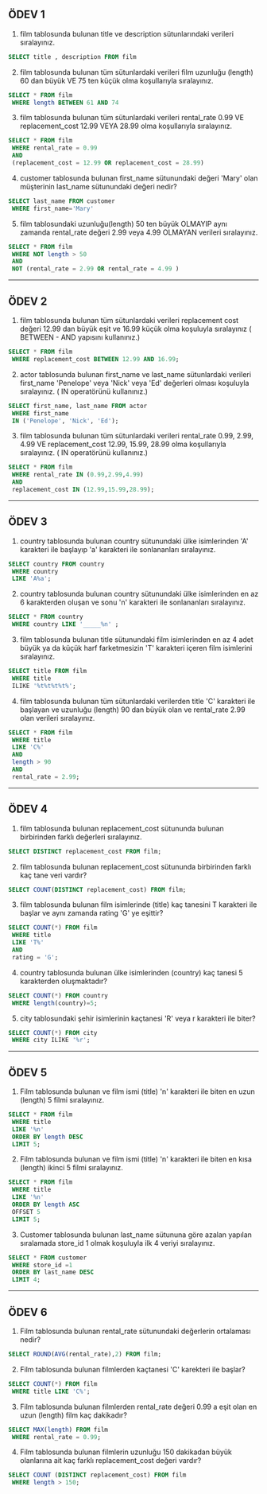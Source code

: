 
## ÖDEV 1

1. film tablosunda bulunan title ve description sütunlarındaki verileri sıralayınız.

```sql
SELECT title , description FROM film
```

2. film tablosunda bulunan tüm sütunlardaki verileri film uzunluğu (length) 60 dan büyük VE 75 ten küçük olma koşullarıyla sıralayınız.

```SQL
SELECT * FROM film 
 WHERE length BETWEEN 61 AND 74
```

3. film tablosunda bulunan tüm sütunlardaki verileri rental_rate 0.99 VE replacement_cost 12.99 VEYA 28.99 olma koşullarıyla sıralayınız.

```sql
SELECT * FROM film
 WHERE rental_rate = 0.99 
 AND
 (replacement_cost = 12.99 OR replacement_cost = 28.99) 
```

4. customer tablosunda bulunan first_name sütunundaki değeri 'Mary' olan müşterinin last_name sütunundaki değeri nedir?

```sql
SELECT last_name FROM customer
 WHERE first_name='Mary'  
```

5. film tablosundaki uzunluğu(length) 50 ten büyük OLMAYIP aynı zamanda rental_rate değeri 2.99 veya 4.99 OLMAYAN verileri sıralayınız.

```sql
SELECT * FROM film
 WHERE NOT length > 50 
 AND
 NOT (rental_rate = 2.99 OR rental_rate = 4.99 )

```
---

## ÖDEV 2

1. film tablosunda bulunan tüm sütunlardaki verileri replacement cost değeri 12.99 dan büyük eşit ve 16.99 küçük olma koşuluyla sıralayınız ( BETWEEN - AND yapısını kullanınız.)

```sql
SELECT * FROM film 
 WHERE replacement_cost BETWEEN 12.99 AND 16.99;
```

2. actor tablosunda bulunan first_name ve last_name sütunlardaki verileri first_name 'Penelope' veya 'Nick' veya 'Ed' değerleri olması koşuluyla sıralayınız. ( IN operatörünü kullanınız.)

```SQL
SELECT first_name, last_name FROM actor
 WHERE first_name 
 IN ('Penelope', 'Nick', 'Ed');       
```

3. film tablosunda bulunan tüm sütunlardaki verileri rental_rate 0.99, 2.99, 4.99 VE replacement_cost 12.99, 15.99, 28.99 olma koşullarıyla sıralayınız. ( IN operatörünü kullanınız.)

```sql
SELECT * FROM film
 WHERE rental_rate IN (0.99,2.99,4.99) 
 AND 
 replacement_cost IN (12.99,15.99,28.99);
```

---

## ÖDEV 3

1. country tablosunda bulunan country sütunundaki ülke isimlerinden 'A' karakteri ile başlayıp 'a' karakteri ile sonlananları sıralayınız.

```sql
SELECT country FROM country
 WHERE country 
 LIKE 'A%a';
```

2. country tablosunda bulunan country sütunundaki ülke isimlerinden en az 6 karakterden oluşan ve sonu 'n' karakteri ile sonlananları sıralayınız.

```SQL
SELECT * FROM country 
 WHERE country LIKE '_____%n' ;
```

3. film tablosunda bulunan title sütunundaki film isimlerinden en az 4 adet büyük ya da küçük harf farketmesizin 'T' karakteri içeren film isimlerini sıralayınız.

```sql
SELECT title FROM film 
 WHERE title 
 ILIKE '%t%t%t%t%';
```

4. film tablosunda bulunan tüm sütunlardaki verilerden title 'C' karakteri ile başlayan ve uzunluğu (length) 90 dan büyük olan ve rental_rate 2.99 olan verileri sıralayınız.

```sql
SELECT * FROM film
 WHERE title 
 LIKE 'C%'
 AND
 length > 90
 AND 
 rental_rate = 2.99;
```

---

## ÖDEV 4

1. film tablosunda bulunan replacement_cost sütununda bulunan birbirinden farklı değerleri sıralayınız.

```sql
SELECT DISTINCT replacement_cost FROM film;
```

2. film tablosunda bulunan replacement_cost sütununda birbirinden farklı kaç tane veri vardır?

```SQL
SELECT COUNT(DISTINCT replacement_cost) FROM film;
```

3. film tablosunda bulunan film isimlerinde (title) kaç tanesini T karakteri ile başlar ve aynı zamanda rating 'G' ye eşittir?

```sql
SELECT COUNT(*) FROM film
 WHERE title 
 LIKE 'T%'
 AND
 rating = 'G';
```

4. country tablosunda bulunan ülke isimlerinden (country) kaç tanesi 5 karakterden oluşmaktadır?

```sql
SELECT COUNT(*) FROM country
 WHERE length(country)=5;
```

5. city tablosundaki şehir isimlerinin kaçtanesi 'R' veya r karakteri ile biter?

```sql
SELECT COUNT(*) FROM city 
 WHERE city ILIKE '%r';
```

---

## ÖDEV 5

1. Film tablosunda bulunan ve film ismi (title) 'n' karakteri ile biten en uzun (length) 5 filmi sıralayınız.

```sql
SELECT * FROM film 
 WHERE title
 LIKE '%n'
 ORDER BY length DESC
 LIMIT 5;
```

2. Film tablosunda bulunan ve film ismi (title) 'n' karakteri ile biten en kısa (length) ikinci 5 filmi sıralayınız.

```sql
SELECT * FROM film
 WHERE title
 LIKE '%n'
 ORDER BY length ASC
 OFFSET 5
 LIMIT 5;
```

3. Customer tablosunda bulunan last_name sütununa göre azalan yapılan sıralamada store_id 1 olmak koşuluyla ilk 4 veriyi sıralayınız.

```sql
SELECT * FROM customer
 WHERE store_id =1
 ORDER BY last_name DESC
 LIMIT 4;
````

---

## ÖDEV 6

1. Film tablosunda bulunan rental_rate sütunundaki değerlerin ortalaması nedir?

```sql
SELECT ROUND(AVG(rental_rate),2) FROM film;
```

2. Film tablosunda bulunan filmlerden kaçtanesi 'C' karekteri ile başlar?

```sql
SELECT COUNT(*) FROM film
 WHERE title LIKE 'C%';
```

3. Film tablosunda bulunan filmlerden rental_rate değeri 0.99 a eşit olan en uzun (length) film kaç dakikadır?

```sql
SELECT MAX(length) FROM film
 WHERE rental_rate = 0.99;
```

4. Film tablosunda bulunan filmlerin uzunluğu 150 dakikadan büyük olanlarına ait kaç farklı replacement_cost değeri vardır?

```sql
SELECT COUNT (DISTINCT replacement_cost) FROM film
 WHERE length > 150;
```
